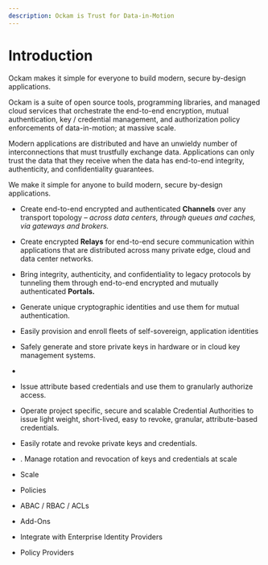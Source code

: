 ```yaml
---
description: Ockam is Trust for Data-in-Motion
---
```


# Introduction

Ockam makes it simple for everyone to build modern, secure by-design applications.

Ockam is a suite of open source tools, programming libraries, and managed cloud services that orchestrate the end-to-end encryption, mutual authentication, key / credential management, and authorization policy enforcements of data-in-motion; at massive scale.

Modern applications are distributed and have an unwieldy number of interconnections that must trustfully exchange data. Applications can only trust the data that they receive when the data has end-to-end integrity, authenticity, and confidentiality guarantees.

We make it simple for anyone to build modern, secure by-design applications.





* Create end-to-end encrypted and authenticated **Channels** over any transport topology – _across data centers, through queues and caches, via gateways and brokers._
* Create encrypted **Relays** for end-to-end secure communication within applications that are distributed across many private edge, cloud and data center networks.
* Bring integrity, authenticity, and confidentiality to legacy protocols by tunneling them through end-to-end encrypted and mutually authenticated **Portals.**



* Generate unique cryptographic identities and use them for mutual authentication.
* Easily provision and enroll fleets of self-sovereign, application identities&#x20;
* Safely generate and store private keys in hardware or in cloud key management systems.
*
* Issue attribute based credentials and use them to granularly authorize access.
* Operate project specific, secure and scalable Credential Authorities to issue light weight, short-lived, easy to revoke, granular, attribute-based credentials.
* Easily rotate and revoke private keys and credentials.
* . Manage rotation and revocation of keys and credentials at scale
* Scale
* Policies
* ABAC / RBAC / ACLs
* Add-Ons
* Integrate with Enterprise Identity Providers
* Policy Providers

<mark style="background-color:yellow;"></mark>
